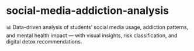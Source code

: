 # social-media-addiction-analysis
📊 Data-driven analysis of students’ social media usage, addiction patterns, and mental health impact — with visual insights, risk classification, and digital detox recommendations.

